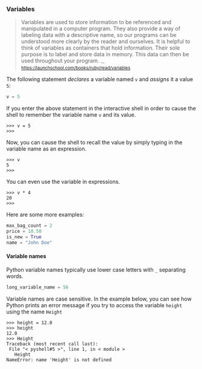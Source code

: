### Variables

>Variables are used to store information to be referenced and manipulated in a computer program. They also provide a way of labeling data with a descriptive name, so our programs can be understood more clearly by the reader and ourselves. It is helpful to think of variables as containers that hold information. Their sole purpose is to label and store data in memory. This data can then be used throughout your program. <sub>--https://launchschool.com/books/ruby/read/variables</sub>

The following statement _declares_ a variable named `v` and _assigns_ it a value `5`:
```python
v = 5
``` 

If you enter the above statement in the interactive shell in order to cause the shell to remember the variable name `v` and its value. 
```
>>> v = 5
>>> 
```
Now, you can cause the shell to recall the value by simply typing in the variable name as an expression.
```
>>> v
5
>>> 
```
You can even use the variable in expressions.
```
>>> v * 4
20
>>>
```

Here are some more examples:

```python
max_bag_count = 2
price = 10.50
is_new = True
name = "John Doe"
```

#### Variable names

Python variable names typically use lower case letters with `_` separating words. 
```python
long_variable_name = 56
```

Variable names are case sensitive. In the example below, you can see how Python prints an error message if you try to access the variable `height` using the name `Height`
```
>>> height = 12.0
>>> height
12.0
>>> Height
Traceback (most recent call last):
 File "< pyshell#5 >", line 1, in < module >
   Height
NameError: name 'Height' is not defined
``` 